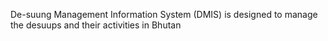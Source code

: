 De-suung Management Information System (DMIS) is designed to manage the desuups and their activities in Bhutan
